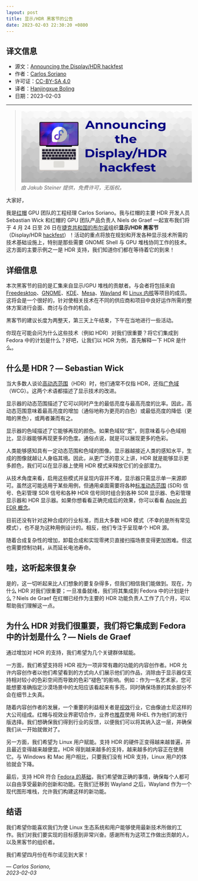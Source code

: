 ```yaml
---
layout: post
title: 显示/HDR 黑客节的公告
date: 2023-02-03 22:30:20 +0800
---
```


## 译文信息

- 源文：[Announcing the Display/HDR hackfest](https://fedoramagazine.org/announcing-the-display-hdr-hackfest/)
- 作者：[Carlos Soriano](https://fedoramagazine.org/author/csoriano/)
- 许可证：[CC-BY-SA 4.0](http://creativecommons.org/licenses/by-sa/4.0/)
- 译者：[Hanjingxue Boling](https://github.com/Hanjingxue-Boling)
- 日期：2023-02-03

----

>![cover](/assets/2023/01/HDR-Display_Hacker_fest-1024x433.jpg)
>*由 Jakub Steiner 提供，免费许可，无版权。*

大家好，

我是[红帽](https://en.wikipedia.org/wiki/Red_Hat) GPU 团队的工程经理 Carlos Soriano。我与红帽的主要 HDR 开发人员 Sebastian Wick 和红帽的 GPU 团队产品负责人 Niels de Graef 一起宣布我们将于 4 月 24 日至 26 日在[捷克共和国的布尔诺](https://en.wikipedia.org/wiki/Brno)组织**显示/HDR 黑客节**（Display/HDR [hackfest](https://en.wikipedia.org/wiki/Hackathon)）！活动的重点将放在规划和开发各种显示技术所需的技术基础设施上，特别是那些需要 GNOME Shell 与 GPU 堆栈协同工作的技术。这方面的主要示例之一是 HDR 支持，我们知道你们都在等待着它的到来！

## 详细信息

本次黑客节的目的是汇集来自显示/GPU 堆栈的贡献者。与会者将包括来自 [Freedesktop](https://freedesktop.org)、[GNOME](https://www.gnome.org/)、[KDE](https://kde.org/)、[Mesa](https://mesa3d.org)、[Wayland](https://wayland.freedesktop.org/) 和 [Linux 内核](https://www.kernel.org)等项目的成员。这将会是一个很好的，针对使相关技术在不同的供应商和项目中良好运作所需的整体方案进行会面、商讨与合作的机会。

黑客节的建议长度为两整天，第三天上午结束，下午在当地进行一些活动。

你现在可能会问为什么这些技术（例如 HDR）对我们很重要？将它们集成到 Fedora 中的计划是什么？好吧，让我们以 HDR 为例，首先解释一下 HDR 是什么。

## 什么是 HDR？— Sebastian Wick

当大多数人谈论[高动态范围](https://en.wikipedia.org/wiki/High_dynamic_range)（HDR）时，他们通常不仅指 HDR，还指[广色域](https://en.wikipedia.org/wiki/Gamut#Wide_color_gamut)（WCG）。这两个术语都描述了显示技术的改进。

显示器的动态范围描述了它可以同时产生的最低亮度与最高亮度的比率。因此，高动态范围意味着最高亮度的增加（通俗地称为更亮的白色）或最低亮度的降低（更暗的黑色），或两者兼而有之。

显示器的色域描述了它能够再现的颜色。如果色域较“宽”，则意味着与小色域相比，显示器能够再现更多的色度。通俗点说，就是可以展现更多的色彩。

人类能够感知具有一定动态范围和色域的图像。显示器越接近人类的感知水平，生成的图像就越让人身临其境。因此，从更广泛的意义上讲，HDR 就是能够显示更多颜色，我们可以在显示器上使用 HDR 模式来释放它们的全部潜力。

从技术角度来看，启用这些模式并呈现内容并不难，显示器只需显示单一来源即可。虽然这可能适用于某些用例，但通用桌面需要将各种[标准动态范围](https://en.wikipedia.org/wiki/Standard-dynamic-range_video) (SDR) 信号、色彩管理 SDR 信号和各种 HDR 信号同时组合到各种 SDR 显示器、色彩管理显示器和 HDR 显示器。如果你想看看正确完成后的效果，你可以看看 [Apple 的 EDR 概念](https://prolost.com/blog/edr)。

目前还没有针对这种合成的行业标准，而且大多数 HDR 模式（不幸的是所有常见模式），也不是为这种用例设计的。相反，他们专注于呈现单个 HDR 源。

随着合成复杂性的增加，卸载合成和实现零拷贝直接扫描场景变得更加困难。但这也需要控制功耗，从而延长电池寿命。

## 哇，这听起来很复杂

是的，这一切听起来比人们想象的要复杂得多，但我们相信我们能做到。现在，为什么 HDR 对我们很重要；一旦准备就绪，我们将其集成到 Fedora 中的计划是什么？Niels de Graef 在红帽已经作为主要的 HDR 功能负责人工作了几个月，可以帮助我们理解这一点。

## 为什么 HDR 对我们很重要，我们将它集成到 Fedora 中的计划是什么？— Niels de Graef

通过增加对 HDR 的支持，我们希望为几个关键群体赋能。

一方面，我们希望支持将 HDR 视为一项非常有趣的功能的内容创作者。HDR 允许内容创作者以他们希望看到的方式向人们展示他们的作品，消除由于显示器仅支持相对较小的色彩空间而导致的色彩“褪色”的影响。例如：作为一名艺术家，您可能想要准确指定沙漠场景中的太阳应该看起来有多亮，同时确保场景的其余部分不会在细节上失真。

随着内容创作者的发展，一个重要的利益相关者是[视效](https://en.wikipedia.org/wiki/Visual_effects)行业，它由像迪士尼这样的大公司组成。红帽与视效业界密切合作，业界也[推荐](https://drive.google.com/file/d/12k-YZVHuxJs0LVKH_l6l9nf_qcYLfaLJ/view)使用 RHEL 作为他们的发行版选择。我们想确保我们得到行业的反馈，以便我们可以将其纳入这一层，并确保我们从一开始就做对了。

另一方面，我们希望为 Linux 用户赋能。支持 HDR 的硬件正变得越来越普遍，并且最近变得越来越便宜。HDR 得到越来越多的支持，越来越多的内容正在使用它。与 Windows 和 Mac 用户相比，只要我们没有 HDR 支持，Linux 用户的体验就会下降。

最后，支持 HDR 符合 [Fedora 的基础](https://docs.fedoraproject.org/en-US/project/)，我们希望做正确的事情，确保每个人都可以自由享受最新的创新和功能。在我们迁移到 Wayland 之后，Wayland 作为一个现代图形堆栈，允许我们构建这样的新功能。

## 结语

我们希望你能喜欢我们为使 Linux 生态系统和用户能够使用最新技术所做的工作。我们对我们要实现的目标感到非常兴奋。感谢所有为这项工作做出贡献的人，以及黑客节的组织者。

我们希望四月份在布尔诺见到大家！

— *Carlos Soriano,*  
*2023-02-03*